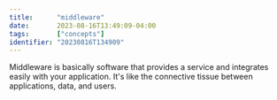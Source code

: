 ```yaml
---
title:      "middleware"
date:       2023-08-16T13:49:09-04:00
tags:       ["concepts"]
identifier: "20230816T134909"
---
```


Middleware is basically software that provides a service and
integrates easily with your application. It's like the connective
tissue between applications, data, and users.
